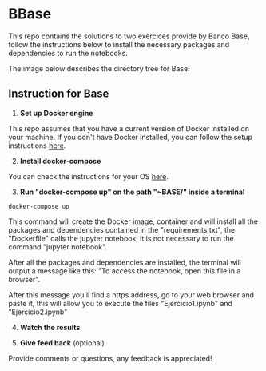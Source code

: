 # BBase

This repo contains the solutions to two exercices provide by Banco Base, follow the instructions below to install the necessary packages and dependencies to run the notebooks. 

The image below describes the directory tree for Base: 



## Instruction for Base

1. **Set up Docker engine**

This repo assumes that you have a current version of Docker installed on your machine. If you don't have Docker installed, you can follow the setup instructions [here](https://docs.docker.com/get-started/#download-and-install-docker).

2. **Install docker-compose**

You can check the instructions for your OS [here](https://docs.docker.com/compose/install/).

3. **Run "docker-compose up" on the path "~BASE/" inside a terminal**

```
docker-compose up
```

This command will create the Docker image, container and will install all the packages and dependencies contained in the "requirements.txt", the "Dockerfile" calls the jupyter notebook, it is not necessary to run the command "jupyter notebook". 

After all the packages and dependencies are installed, the terminal will output a message like this: "To access the notebook, open this file in a browser". 
 
After this message you'll find a https address, go to your web browser and paste it, this will allow you to execute the files "Ejercicio1.ipynb" and "Ejercicio2.ipynb"

4. **Watch the results**


5. **Give feed back** (optional)

Provide comments or questions, any feedback is appreciated! 
